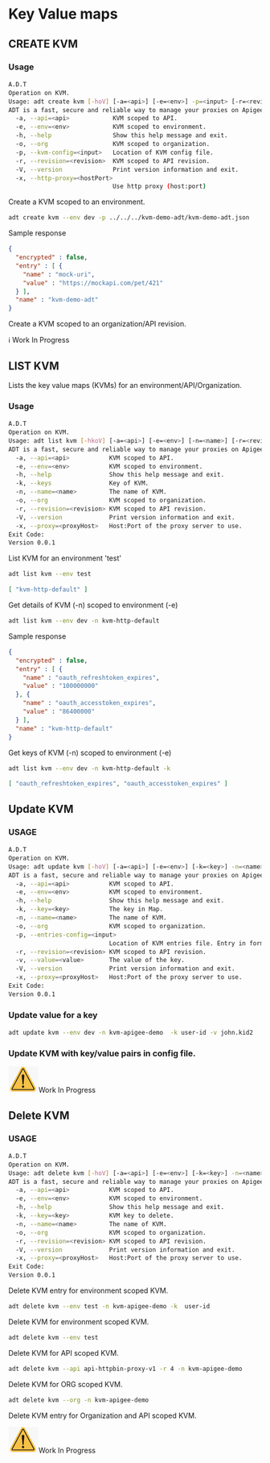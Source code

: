 # Key Value maps

## CREATE KVM

### Usage

```sh
A.D.T
Operation on KVM.
Usage: adt create kvm [-hoV] [-a=<api>] [-e=<env>] -p=<input> [-r=<revision>] [-x=<hostPort>]
ADT is a fast, secure and reliable way to manage your proxies on Apigee.
  -a, --api=<api>            KVM scoped to API.
  -e, --env=<env>            KVM scoped to environment.
  -h, --help                 Show this help message and exit.
  -o, --org                  KVM scoped to organization.
  -p, --kvm-config=<input>   Location of KVM config file.
  -r, --revision=<revision>  KVM scoped to API revision.
  -V, --version              Print version information and exit.
  -x, --http-proxy=<hostPort>
                             Use http proxy (host:port)
```

Create a KVM scoped to an environment.

```sh
adt create kvm --env dev -p ../../../kvm-demo-adt/kvm-demo-adt.json
```

Sample response 

```json
{
  "encrypted" : false,
  "entry" : [ {
    "name" : "mock-uri",
    "value" : "https://mockapi.com/pet/421"
  } ],
  "name" : "kvm-demo-adt"
}
```

Create a KVM scoped to an organization/API revision.

ℹ️ Work In Progress

## LIST KVM

Lists the key value maps (KVMs) for an environment/API/Organization.
### Usage

```sh
A.D.T
Operation on KVM.
Usage: adt list kvm [-hkoV] [-a=<api>] [-e=<env>] [-n=<name>] [-r=<revision>] [-x=<proxyHost>]
ADT is a fast, secure and reliable way to manage your proxies on Apigee.
  -a, --api=<api>           KVM scoped to API.
  -e, --env=<env>           KVM scoped to environment.
  -h, --help                Show this help message and exit.
  -k, --keys                Key of KVM.
  -n, --name=<name>         The name of KVM.
  -o, --org                 KVM scoped to organization.
  -r, --revision=<revision> KVM scoped to API revision.
  -V, --version             Print version information and exit.
  -x, --proxy=<proxyHost>   Host:Port of the proxy server to use.
Exit Code:
Version 0.0.1
```

List KVM for an environment 'test'
```sh
adt list kvm --env test
```

```json
[ "kvm-http-default" ]
```

Get details of KVM (-n) scoped to environment (-e)

```sh
adt list kvm --env dev -n kvm-http-default
```
Sample response

```json
{
  "encrypted" : false,
  "entry" : [ {
    "name" : "oauth_refreshtoken_expires",
    "value" : "100000000"
  }, {
    "name" : "oauth_accesstoken_expires",
    "value" : "86400000"
  } ],
  "name" : "kvm-http-default"
}
```


Get keys of KVM (-n) scoped to environment (-e)

```sh
adt list kvm --env dev -n kvm-http-default -k
```

```json
[ "oauth_refreshtoken_expires", "oauth_accesstoken_expires" ]
```

## Update KVM

### USAGE

```sh
A.D.T
Operation on KVM.
Usage: adt update kvm [-hoV] [-a=<api>] [-e=<env>] [-k=<key>] -n=<name> [-p=<input>] [-r=<revision>] [-v=<value>] [-x=<proxyHost>]
ADT is a fast, secure and reliable way to manage your proxies on Apigee.
  -a, --api=<api>           KVM scoped to API.
  -e, --env=<env>           KVM scoped to environment.
  -h, --help                Show this help message and exit.
  -k, --key=<key>           The key in Map.
  -n, --name=<name>         The name of KVM.
  -o, --org                 KVM scoped to organization.
  -p, --entries-config=<input>
                            Location of KVM entries file. Entry in format {"name":"K1","value":"V1"}
  -r, --revision=<revision> KVM scoped to API revision.
  -v, --value=<value>       The value of the key.
  -V, --version             Print version information and exit.
  -x, --proxy=<proxyHost>   Host:Port of the proxy server to use.
Exit Code:
Version 0.0.1
```


### Update value for a key 


```sh
adt update kvm --env dev -n kvm-apigee-demo  -k user-id -v john.kid2
```

### Update KVM with key/value pairs in config file.

<img src="../../caution-60x52.png"/>Work In Progress


## Delete KVM

### USAGE

```sh
A.D.T
Operation on KVM.
Usage: adt delete kvm [-hoV] [-a=<api>] [-e=<env>] [-k=<key>] -n=<name> [-r=<revision>] [-x=<proxyHost>]
ADT is a fast, secure and reliable way to manage your proxies on Apigee.
  -a, --api=<api>           KVM scoped to API.
  -e, --env=<env>           KVM scoped to environment.
  -h, --help                Show this help message and exit.
  -k, --key=<key>           KVM key to delete.
  -n, --name=<name>         The name of KVM.
  -o, --org                 KVM scoped to organization.
  -r, --revision=<revision> KVM scoped to API revision.
  -V, --version             Print version information and exit.
  -x, --proxy=<proxyHost>   Host:Port of the proxy server to use.
Exit Code:
Version 0.0.1
```

Delete KVM entry for environment scoped KVM.

```sh
adt delete kvm --env test -n kvm-apigee-demo -k  user-id 
```

Delete KVM for environment scoped KVM.

```sh
adt delete kvm --env test
```


Delete KVM for API scoped KVM.

```sh
adt delete kvm --api api-httpbin-proxy-v1 -r 4 -n kvm-apigee-demo
```

Delete KVM for ORG scoped KVM.

```sh
adt delete kvm --org -n kvm-apigee-demo
```

Delete KVM entry for Organization and API scoped KVM.

<img src="../../caution-60x52.png"/>Work In Progress
